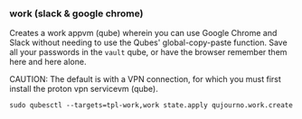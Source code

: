 ### work (slack & google chrome)

Creates a work appvm (qube) wherein you can use Google Chrome and Slack without needing to use the Qubes' global-copy-paste function. Save all your passwords in the `vault` qube, or have the browser remember them here and here alone.

CAUTION: The default is with a VPN connection, for which you must first install the proton vpn servicevm (qube).

```
sudo qubesctl --targets=tpl-work,work state.apply qujourno.work.create
```
